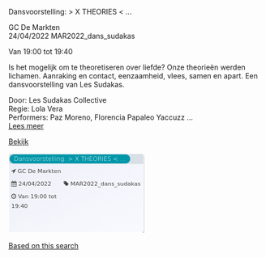 Dansvoorstelling: > X THEORIES < ...

GC De Markten  
24/04/2022 MAR2022\_dans\_sudakas  

Van 19:00 tot 19:40

  

Is het mogelijk om te theoretiseren over liefde? Onze theorieën werden lichamen. Aanraking en contact, eenzaamheid, vlees, samen en apart. Een dansvoorstelling van Les Sudakas.  
  
Door: Les Sudakas Collective  
Regie: Lola Vera  
Performers: Paz Moreno, Florencia Papaleo Yaccuzz ...  
[Lees meer](https://tickets.vgc.be/activity/subscribe/MAR2022_dans_sudakas)

[Bekijk](https://tickets.vgc.be/ticketingActivity/subscribe/MAR2022_dans_sudakas)

![](75735.png)

[Based on this search](https://tickets.vgc.be/activity/index?&vrijeplaatsen=1&Age%5B%5D=3%2C5&entity=244)